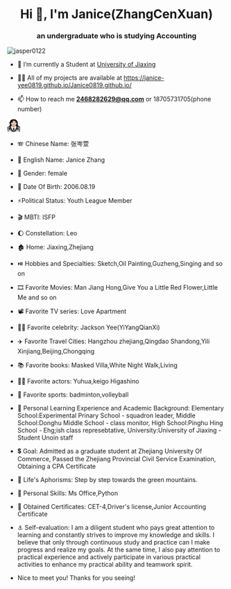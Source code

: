 <h1 align="center">Hi 👋, I'm Janice(ZhangCenXuan)</h1>
<h3 align="center">an undergraduate who is studying Accounting</h3>

<p align="left"> <img src="https://komarev.com/ghpvc/?username=jasper0122&label=Profile%20views&color=0e75b6&style=flat" alt="jasper0122" /> </p>

- 🔭 I’m currently a Student at [University of Jiaxing](https://www.zjxu.edu.cn/)

- 👨‍💻 All of my projects are available at https://janice-yee0819.github.io/Janice0819.github.io/

- 📫 How to reach me **2468282629@qq.com** or 18705731705(phone number)
<img src="zcx证件照.jpg" width="30px" height="30px"/>

- 🪗 Chinese Name: 张岑萱

- 📛 English Name: Janice Zhang

- 👾 Gender: female

- 🎀 Date Of Birth: 2006.08.19

- ⚡Political Status: Youth League Member

- 🎬 MBTI: ISFP

- 🌔 Constellation: Leo

- 🏚️ Home: Jiaxing,Zhejiang

- ⏯️ Hobbies and Specialties: Sketch,Oil Painting,Guzheng,Singing and so on

- 🎞️ Favorite Movies: Man Jiang Hong,Give You a Little Red Flower,Little Me and so on

- 📽️ Favorite TV series: Love Apartment

- 🙇‍♀️ Favorite celebrity: Jackson Yee(YiYangQianXi)

- ✈️ Favorite Travel Cities: Hangzhou zhejiang,Qingdao Shandong,Yili Xinjiang,Beijing,Chongqing

- 📚 Favorite books: Masked Villa,White Night Walk,Living

- 🧚‍♂️ Favorite actors: Yuhua,keigo Higashino

- 🏃 Favorite sports: badminton,volleyball


- 🎴 Personal Learning Experience and Academic Background: Elementary School:Experimental Prinary School - squadron leader,
                                                            Middle School:Donghu Middle School - class monitor,
                                                            High School:Pinghu Hing School - Ehg;ish class represebtative,
                                                            University:University of Jiaxing - Student Unoin staff

- 💲 Goal: Admitted as a graduate student at Zhejiang University Of Commerce,
            Passed the Zhejiang Provincial Civil Service Examination,
            Obtaining a CPA Certificate


- 🥇 Life's Aphorisms: Step by step towards the green mountains.

- 🔖 Personal Skills: Ms Office,Python

- 🧮 Obtained Certificates: CET-4,Driver's license,Junior Accounting Certificate

- ⚓ Self-evaluation: I am a diligent student who pays great attention to learning and constantly strives to improve my knowledge and skills. I believe that only through continuous study and practice can I make progress and realize my goals. At the same time, I also pay attention to practical experience and actively participate in various practical activities to enhance my practical ability and teamwork spirit.

-  Nice to meet you! Thanks for you seeing!


